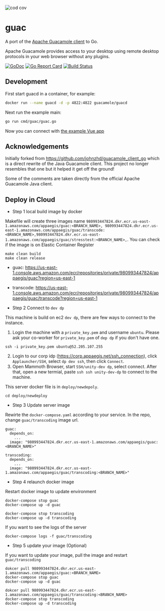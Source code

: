 ![cod cov](https://appaegis-codecoverage.s3.amazonaws.com/guac/badge.svg)

# guac

A port of the [Apache Guacamole client](https://github.com/apache/guacamole-client) to Go.

Apache Guacamole provides access to your desktop using remote desktop protocols in your web browser without any plugins.

[![GoDoc](https://godoc.org/github.com/wwt/guac?status.svg)](http://godoc.org/github.com/wwt/guac)
[![Go Report Card](https://goreportcard.com/badge/github.com/wwt/guac)](https://goreportcard.com/report/github.com/wwt/guac)
[![Build Status](https://travis-ci.org/wwt/guac.svg?branch=master)](https://travis-ci.org/wwt/guac)

## Development

First start guacd in a container, for example:

```sh
docker run --name guacd -d -p 4822:4822 guacamole/guacd
```

Next run the example main:

```sh
go run cmd/guac/guac.go
```

Now you can connect with [the example Vue app](https://github.com/wwt/guac-vue)

## Acknowledgements

Initially forked from https://github.com/johnzhd/guacamole_client_go which is a direct rewrite of the Java Guacamole
client. This project no longer resembles that one but it helped it get off the ground!

Some of the comments are taken directly from the official Apache Guacamole Java client.


## Deploy in Cloud

- Step 1 local build image by docker

Makefile will create three images name `980993447824.dkr.ecr.us-east-1.amazonaws.com/appaegis/guac:<BRANCH_NAME>, 980993447824.dkr.ecr.us-east-1.amazonaws.com/appaegis/guac/transcode:<BRANCH_NAME>,980993447824.dkr.ecr.us-east-1.amazonaws.com/appaegis/guac/stresstest:<BRANCH_NAME>,`. You can check if the image is on Elastic Container Register 

```
make clean build
make clean release
```

- guac: https://us-east-1.console.aws.amazon.com/ecr/repositories/private/980993447824/appaegis/guac?region=us-east-1
- transcode: https://us-east-1.console.aws.amazon.com/ecr/repositories/private/980993447824/appaegis/guac/transcode?region=us-east-1





- Step 2 Connect to `dev dp`

This machine is build on ec2 `dev dp`, there are few ways to connect to the instance.
1. Login the machine with a `private_key.pem` and username `ubuntu`. Please ask your co-worker for `private_key.pem` of `dep dp` if you don't have one.

```
ssh -i private_key.pem ubuntu@52.205.107.255
```
2. Login to our corp idp (https://corp.appaegis.net/ssh_connection), click `Applauncher/SSH`, select `dp dev ssh`, then click `Connect`.
3. Open Mammoth Browser, start `SSH/unity-dev dp`, select connect. After that, open a new termial, paste
`ssh ssh unity-dev-dp` to connect to the machine.

This server docker file is in `deploy/newdepoly`.
```
cd deploy/newdeploy
```

- Step 3 Update server image

Rewirte the `docker-compose.yaml` according to your service. In the repo, change `guac/transcoding` image url.

```
guac:
  depends_on:
    ...
  image: "980993447824.dkr.ecr.us-east-1.amazonaws.com/appaegis/guac:<BRANCH_NAME>"

transcoding:
  depends_on:
    ...
  image: "980993447824.dkr.ecr.us-east-1.amazonaws.com/appaegis/guac/transcoding:<BRANCH_NAME>"

```

- Step 4 relaunch docker image

Restart docker image to update environment

```
docker-compose stop guac
docker-compose up -d guac

docker-compose stop transcoding
docker-compose up -d transcoding

```

If you want to see the logs of the server
```
docker-compose logs -f guac/transcoding
```

- Step 5 update your image (Optional)

If you want to update your image, pull the image and restart `guac/transcoding`


```
dokcer pull 980993447824.dkr.ecr.us-east-1.amazonaws.com/appaegis/guac:<BRANCH_NAME>
docker-compose stop guac
docker-compose up -d guac

dokcer pull 980993447824.dkr.ecr.us-east-1.amazonaws.com/appaegis/guac/transcoding:<BRANCH_NAME>
docker-compose stop transcoding
docker-compose up -d transcoding

```
